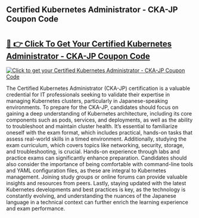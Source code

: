 ## Certified Kubernetes Administrator - CKA-JP Coupon Code

# <h2><a href="https://gitdownloader.com/linuxfoundation.php">🔗 👉 Click To Get Your Certified Kubernetes Administrator - CKA-JP Coupon Code</a></h2>

[![Click to get your Certified Kubernetes Administrator - CKA-JP Coupon Code](https://gitdownloader.com/linuxfoundation.jpg)](https://gitdownloader.com/linuxfoundation.php)

The Certified Kubernetes Administrator (CKA-JP) certification is a valuable credential for IT professionals seeking to validate their expertise in managing Kubernetes clusters, particularly in Japanese-speaking environments. To prepare for the CKA-JP, candidates should focus on gaining a deep understanding of Kubernetes architecture, including its core components such as pods, services, and deployments, as well as the ability to troubleshoot and maintain cluster health. It’s essential to familiarize oneself with the exam format, which includes practical, hands-on tasks that assess real-world skills in a timed environment. Additionally, studying the exam curriculum, which covers topics like networking, security, storage, and troubleshooting, is crucial. Hands-on experience through labs and practice exams can significantly enhance preparation. Candidates should also consider the importance of being comfortable with command-line tools and YAML configuration files, as these are integral to Kubernetes management. Joining study groups or online forums can provide valuable insights and resources from peers. Lastly, staying updated with the latest Kubernetes developments and best practices is key, as the technology is constantly evolving, and understanding the nuances of the Japanese language in a technical context can further enrich the learning experience and exam performance.